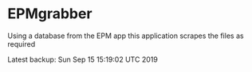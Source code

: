 # EPMgrabber
Using a database from the EPM app this application scrapes the files as required


Latest backup: Sun Sep 15 15:19:02 UTC 2019
